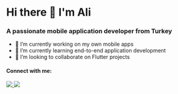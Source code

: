<h1>Hi there 👋 I'm Ali</h1>
<h3>A passionate mobile application developer from Turkey</h3>

- 🔭 I’m currently working on my own mobile apps
- 🌱 I’m currently learning end-to-end application development
- 👯 I’m looking to collaborate on Flutter projects

<h4>Connect with me:</h3>

<a href="https://twitter.com/acdinc"> <img src="https://img.shields.io/badge/Twitter-1DA1F2?style=for-the-badge&logo=twitter&logoColor=white"/> </a> <a href="https://tr.linkedin.com/in/acdinc"> <img src="https://img.shields.io/badge/LinkedIn-0077B5?style=for-the-badge&logo=linkedin&logoColor=white"/> </a> 
